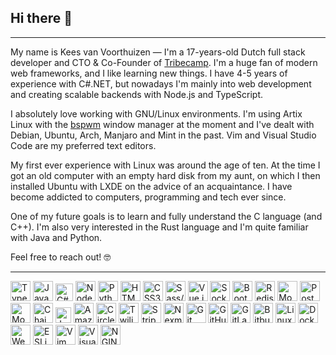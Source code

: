 ## Hi there 👋
-----
My name is Kees van Voorthuizen — I'm a 17-years-old Dutch full stack
developer and CTO & Co-Founder of [Tribecamp](https://tribecamp.com).
I'm a huge fan of modern web frameworks, and I like learning new things.
I have 4-5 years of experience with C#.NET, but nowadays I'm mainly into web development and creating scalable backends with Node.js and TypeScript.

I absolutely love working with GNU/Linux environments. I'm using Artix Linux
with the [bspwm](https://github.com/baskerville/bspwm) window manager at
the moment and I've dealt with Debian, Ubuntu, Arch, Manjaro and Mint
in the past. Vim and Visual Studio Code are my preferred text editors.

My first ever experience with Linux was around the age of ten. At the time I got
an old computer with an empty hard disk from my aunt, on which I then installed
Ubuntu with LXDE on the advice of an acquaintance. I have become addicted to
computers, programming and tech ever since.

One of my future goals is to learn and fully understand the C language (and C++).
I'm also very interested in the Rust language and I'm quite familiar with Java
and Python.

Feel free to reach out! 🤓

-----
<!-- Languages & Frameworks -->
<img src="https://raw.githubusercontent.com/keesvv/portfolio-website/master/src/assets/skills/typescript.png" alt="TypeScript" width="32"/>
<img src="https://raw.githubusercontent.com/keesvv/portfolio-website/master/src/assets/skills/javascript.png" alt="JavaScript" width="32"/>
<img src="https://raw.githubusercontent.com/keesvv/portfolio-website/master/src/assets/skills/csharp.png" alt="C#" width="28"/>
<img src="https://raw.githubusercontent.com/keesvv/portfolio-website/master/src/assets/skills/node.png" alt="Node.js" width="32"/>
<img src="https://raw.githubusercontent.com/keesvv/portfolio-website/master/src/assets/skills/python.png" alt="Python" width="32"/>
<img src="https://raw.githubusercontent.com/keesvv/portfolio-website/master/src/assets/skills/html.png" alt="HTML5" width="32"/>
<img src="https://raw.githubusercontent.com/keesvv/portfolio-website/master/src/assets/skills/css.png" alt="CSS3" width="32"/>
<img src="https://raw.githubusercontent.com/keesvv/portfolio-website/master/src/assets/skills/sass.png" alt="Sass/SCSS" width="32"/>
<img src="https://raw.githubusercontent.com/keesvv/portfolio-website/master/src/assets/skills/vue.png" alt="Vue.js" width="32"/>
<img src="https://raw.githubusercontent.com/keesvv/portfolio-website/master/src/assets/skills/socketio.svg" alt="Socket.io" width="32"/>
<img src="https://raw.githubusercontent.com/keesvv/portfolio-website/master/src/assets/skills/bootstrap.svg" alt="Bootstrap" width="32"/>

<!-- Databases -->
<img src="https://raw.githubusercontent.com/keesvv/portfolio-website/master/src/assets/skills/redis.png" alt="Redis" width="32"/>
<img src="https://raw.githubusercontent.com/keesvv/portfolio-website/master/src/assets/skills/mongoose.jpg" alt="Mongoose/MongoDB" width="32"/>
<img src="https://raw.githubusercontent.com/keesvv/portfolio-website/master/src/assets/skills/postgresql.svg" alt="PostgreSQL" width="32"/>

<!-- QA -->
<img src="https://raw.githubusercontent.com/keesvv/portfolio-website/master/src/assets/skills/mocha.png" alt="Mocha.js" width="32"/>
<img src="https://raw.githubusercontent.com/keesvv/portfolio-website/master/src/assets/skills/chai.png" alt="Chai" width="32"/>
<img src="https://raw.githubusercontent.com/keesvv/portfolio-website/master/src/assets/skills/jest.png" alt="Jest" width="25"/>

<!-- Cloud -->
<img src="https://raw.githubusercontent.com/keesvv/portfolio-website/master/src/assets/skills/aws.png" alt="Amazon AWS" width="32"/>

<!-- CI/CD -->
<img src="https://raw.githubusercontent.com/keesvv/portfolio-website/master/src/assets/skills/circleci.png" alt="CircleCI" width="32"/>

<!-- SDKs -->
<img src="https://raw.githubusercontent.com/keesvv/portfolio-website/master/src/assets/skills/sendgrid.png" alt="Twilio SendGrid" width="32"/>
<img src="https://raw.githubusercontent.com/keesvv/portfolio-website/master/src/assets/skills/stripe.png" alt="Stripe" width="32"/>
<img src="https://raw.githubusercontent.com/keesvv/portfolio-website/master/src/assets/skills/nexmo.png" alt="Nexmo" width="32"/>

<!-- Tools -->
<img src="https://raw.githubusercontent.com/keesvv/portfolio-website/master/src/assets/skills/git.png" alt="Git" width="32"/>
<img src="https://raw.githubusercontent.com/keesvv/portfolio-website/master/src/assets/skills/github.png" alt="GitHub" width="32"/>
<img src="https://raw.githubusercontent.com/keesvv/portfolio-website/master/src/assets/skills/gitlab.svg" alt="GitLab" width="32"/>
<img src="https://raw.githubusercontent.com/keesvv/portfolio-website/master/src/assets/skills/bitbucket.svg" alt="Bitbucket" width="32"/>
<img src="https://raw.githubusercontent.com/keesvv/portfolio-website/master/src/assets/skills/linux.png" alt="Linux" width="32"/>
<img src="https://raw.githubusercontent.com/keesvv/portfolio-website/master/src/assets/skills/docker.png" alt="Docker" width="32"/>
<img src="https://raw.githubusercontent.com/keesvv/portfolio-website/master/src/assets/skills/webpack.png" alt="Webpack" width="32"/>
<img src="https://raw.githubusercontent.com/keesvv/portfolio-website/master/src/assets/skills/eslint.png" alt="ESLint" width="32"/>
<img src="https://raw.githubusercontent.com/keesvv/portfolio-website/master/src/assets/skills/vim.png" alt="Vim" width="32"/>
<img src="https://raw.githubusercontent.com/keesvv/portfolio-website/master/src/assets/skills/vscode.png" alt="Visual Studio Code" width="32"/>
<img src="https://raw.githubusercontent.com/keesvv/portfolio-website/master/src/assets/skills/nginx.svg" alt="NGINX" width="32"/>
